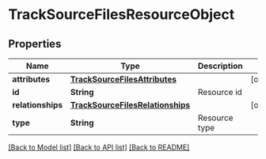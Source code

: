 # TrackSourceFilesResourceObject

## Properties
Name | Type | Description | Notes
------------ | ------------- | ------------- | -------------
**attributes** | [**TrackSourceFilesAttributes**](TrackSourceFilesAttributes.md) |  | [optional] 
**id** | **String** | Resource id | 
**relationships** | [**TrackSourceFilesRelationships**](TrackSourceFilesRelationships.md) |  | [optional] 
**type** | **String** | Resource type | 

[[Back to Model list]](../README.md#documentation-for-models) [[Back to API list]](../README.md#documentation-for-api-endpoints) [[Back to README]](../README.md)


